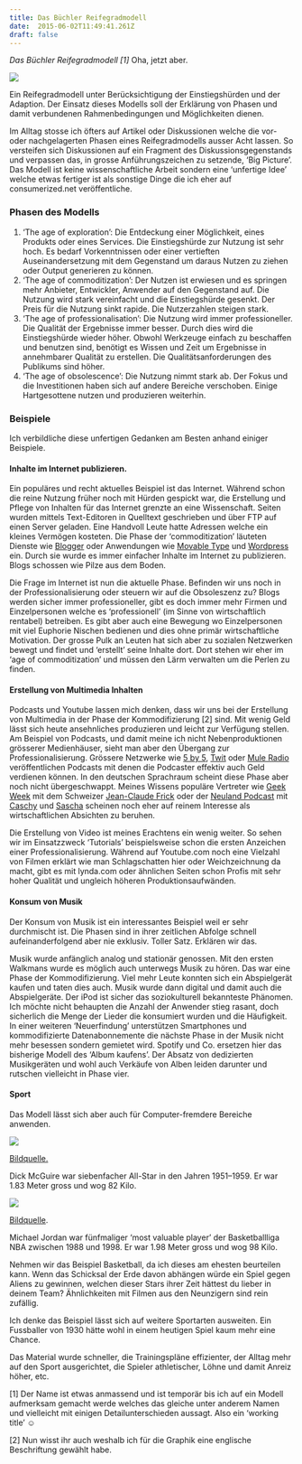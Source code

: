 ```yaml
---
title: Das Büchler Reifegradmodell
date:  2015-06-02T11:49:41.261Z 
draft: false
---
```


_Das Büchler Reifegradmodell \[1\]_ Oha, jetzt aber.

![](https://cdn-images-1.medium.com/max/800/0*OcbUEr0yjTGTOICC.png)

Ein Reifegradmodell unter Berücksichtigung der Einstiegshürden und der Adaption. Der Einsatz dieses Modells soll der Erklärung von Phasen und damit verbundenen Rahmenbedingungen und Möglichkeiten dienen.

Im Alltag stosse ich öfters auf Artikel oder Diskussionen welche die vor- oder nachgelagerten Phasen eines Reifegradmodells ausser Acht lassen. So versteifen sich Diskussionen auf ein Fragment des Diskussionsgegenstands und verpassen das, in grosse Anführungszeichen zu setzende, ‘Big Picture’. Das Modell ist keine wissenschaftliche Arbeit sondern eine ‘unfertige Idee’ welche etwas fertiger ist als sonstige Dinge die ich eher auf consumerized.net veröffentliche.

### Phasen des Modells

1.  ‘The age of exploration’: Die Entdeckung einer Möglichkeit, eines Produkts oder eines Services. Die Einstiegshürde zur Nutzung ist sehr hoch. Es bedarf Vorkenntnissen oder einer vertieften Auseinandersetzung mit dem Gegenstand um daraus Nutzen zu ziehen oder Output generieren zu können.
2.  ‘The age of commoditization’: Der Nutzen ist erwiesen und es springen mehr Anbieter, Entwickler, Anwender auf den Gegenstand auf. Die Nutzung wird stark vereinfacht und die Einstiegshürde gesenkt. Der Preis für die Nutzung sinkt rapide. Die Nutzerzahlen steigen stark.
3.  ‘The age of professionalisation’: Die Nutzung wird immer professioneller. Die Qualität der Ergebnisse immer besser. Durch dies wird die Einstiegshürde wieder höher. Obwohl Werkzeuge einfach zu beschaffen und benutzen sind, benötigt es Wissen und Zeit um Ergebnisse in annehmbarer Qualität zu erstellen. Die Qualitätsanforderungen des Publikums sind höher.
4.  ‘The age of obsolescence’: Die Nutzung nimmt stark ab. Der Fokus und die Investitionen haben sich auf andere Bereiche verschoben. Einige Hartgesottene nutzen und produzieren weiterhin.

### Beispiele

Ich verbildliche diese unfertigen Gedanken am Besten anhand einiger Beispiele.

#### Inhalte im Internet publizieren.

Ein populäres und recht aktuelles Beispiel ist das Internet. Während schon die reine Nutzung früher noch mit Hürden gespickt war, die Erstellung und Pflege von Inhalten für das Internet grenzte an eine Wissenschaft. Seiten wurden mittels Text-Editoren in Quelltext geschrieben und über FTP auf einen Server geladen. Eine Handvoll Leute hatte Adressen welche ein kleines Vermögen kosteten. Die Phase der ‘commoditization’ läuteten Dienste wie [Blogger](http://en.wikipedia.org/wiki/Blogger.com) oder Anwendungen wie [Movable Type](http://en.wikipedia.org/wiki/Movable_Type) und [Wordpress](http://en.wikipedia.org/wiki/Wordpress) ein. Durch sie wurde es immer einfacher Inhalte im Internet zu publizieren. Blogs schossen wie Pilze aus dem Boden.

Die Frage im Internet ist nun die aktuelle Phase. Befinden wir uns noch in der Professionalisierung oder steuern wir auf die Obsoleszenz zu? Blogs werden sicher immer professioneller, gibt es doch immer mehr Firmen und Einzelpersonen welche es ‘professionell’ (im Sinne von wirtschaftlich rentabel) betreiben. Es gibt aber auch eine Bewegung wo Einzelpersonen mit viel Euphorie Nischen bedienen und dies ohne primär wirtschaftliche Motivation. Der grosse Pulk an Leuten hat sich aber zu sozialen Netzwerken bewegt und findet und ‘erstellt’ seine Inhalte dort. Dort stehen wir eher im ‘age of commoditization’ und müssen den Lärm verwalten um die Perlen zu finden.

#### Erstellung von Multimedia Inhalten

Podcasts und Youtube lassen mich denken, dass wir uns bei der Erstellung von Multimedia in der Phase der Kommodifizierung \[2\] sind. Mit wenig Geld lässt sich heute ansehnliches produzieren und leicht zur Verfügung stellen. Am Beispiel von Podcasts, und damit meine ich nicht Nebenproduktionen grösserer Medienhäuser, sieht man aber den Übergang zur Professionalisierung. Grössere Netzwerke wie [5 by 5](http://5by5.tv/), [Twit](http://twit.tv/) oder [Mule Radio](http://www.muleradio.net/) veröffentlichen Podcasts mit denen die Podcaster effektiv auch Geld verdienen können. In den deutschen Sprachraum scheint diese Phase aber noch nicht übergeschwappt. Meines Wissens populäre Vertreter wie [Geek Week](http://www.geek-week.de/) mit dem Schweizer [Jean-Claude Frick](http://ifrick.ch/) oder der [Neuland Podcast](https://soundcloud.com/neuland-podcast) mit [Caschy](http://stadt-bremerhaven.de/) und [Sascha](http://www.mobilegeeks.de/tag/neuland/) scheinen noch eher auf reinem Interesse als wirtschaftlichen Absichten zu beruhen.

Die Erstellung von Video ist meines Erachtens ein wenig weiter. So sehen wir im Einsatzzweck ‘Tutorials’ beispielsweise schon die ersten Anzeichen einer Professionalisierung. Während auf Youtube.com noch eine Vielzahl von Filmen erklärt wie man Schlagschatten hier oder Weichzeichnung da macht, gibt es mit lynda.com oder ähnlichen Seiten schon Profis mit sehr hoher Qualität und ungleich höheren Produktionsaufwänden.

#### Konsum von Musik

Der Konsum von Musik ist ein interessantes Beispiel weil er sehr durchmischt ist. Die Phasen sind in ihrer zeitlichen Abfolge schnell aufeinanderfolgend aber nie exklusiv. Toller Satz. Erklären wir das.

Musik wurde anfänglich analog und stationär genossen. Mit den ersten Walkmans wurde es möglich auch unterwegs Musik zu hören. Das war eine Phase der Kommodifizierung. Viel mehr Leute konnten sich ein Abspielgerät kaufen und taten dies auch. Musik wurde dann digital und damit auch die Abspielgeräte. Der iPod ist sicher das soziokulturell bekannteste Phänomen. Ich möchte nicht behaupten die Anzahl der Anwender stieg rasant, doch sicherlich die Menge der Lieder die konsumiert wurden und die Häufigkeit. In einer weiteren ‘Neuerfindung’ unterstützen Smartphones und kommodifizierte Datenabonnemente die nächste Phase in der Musik nicht mehr besessen sondern gemietet wird. Spotify und Co. ersetzen hier das bisherige Modell des ‘Album kaufens’. Der Absatz von dedizierten Musikgeräten und wohl auch Verkäufe von Alben leiden darunter und rutschen vielleicht in Phase vier.

#### Sport

Das Modell lässt sich aber auch für Computer-fremdere Bereiche anwenden.

![](https://cdn-images-1.medium.com/max/800/0*yZVFNHGu5p-bsrl5.jpg)

[Bildquelle.](http://www.dartbeat.com/2010/02/04/basketball-star-mcguire-44-dies/)

Dick McGuire war siebenfacher All-Star in den Jahren 1951–1959. Er war 1.83 Meter gross und wog 82 Kilo.

![](https://cdn-images-1.medium.com/max/800/1*n4zNQlA1keTIkoCWiFz5zw.jpeg)

[Bildquelle](http://en.wikipedia.org/wiki/List_of_Chicago_Bulls_seasons).

Michael Jordan war fünfmaliger ‘most valuable player’ der Basketballliga NBA zwischen 1988 und 1998. Er war 1.98 Meter gross und wog 98 Kilo.

Nehmen wir das Beispiel Basketball, da ich dieses am ehesten beurteilen kann. Wenn das Schicksal der Erde davon abhängen würde ein Spiel gegen Aliens zu gewinnen, welchen dieser Stars ihrer Zeit hättest du lieber in deinem Team? Ähnlichkeiten mit Filmen aus den Neunzigern sind rein zufällig.

Ich denke das Beispiel lässt sich auf weitere Sportarten ausweiten. Ein Fussballer von 1930 hätte wohl in einem heutigen Spiel kaum mehr eine Chance.

Das Material wurde schneller, die Trainingspläne effizienter, der Alltag mehr auf den Sport ausgerichtet, die Spieler athletischer, Löhne und damit Anreiz höher, etc.

\[1\] Der Name ist etwas anmassend und ist temporär bis ich auf ein Modell aufmerksam gemacht werde welches das gleiche unter anderem Namen und vielleicht mit einigen Detailunterschieden aussagt. Also ein ‘working title’ ☺

\[2\] Nun wisst ihr auch weshalb ich für die Graphik eine englische Beschriftung gewählt habe.